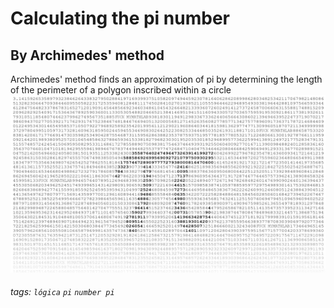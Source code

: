 # Calculating the pi number 

## By Archimedes' method 

Archimedes' method finds an approximation of pi by determining the length of the perimeter of a polygon inscribed within a circle
![image](PI_number.jpg)




###### tags: `lógica` `pi` `number pi` 

